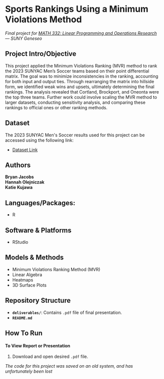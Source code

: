 # Sports Rankings Using a Minimum Violations Method
*Final project for [MATH 332: Linear Programming and Operations Research](https://bulletin.geneseo.edu/preview_course_nopop.php?catoid=16&coid=20422) — SUNY Geneseo*
  
  
## Project Intro/Objective
This project applied the Minimum Violations Ranking (MVR) method to rank the 2023 SUNYAC Men’s Soccer teams based on their point differential matrix. The goal was to minimize inconsistencies in the ranking, accounting for both input and output ties. Through rearranging the matrix into hillside form, we identified weak wins and upsets, ultimately determining the final rankings. The analysis revealed that Cortland, Brockport, and Oneonta were the top three teams. Further work could involve scaling the MVR method to larger datasets, conducting sensitivity analysis, and comparing these rankings to official ones or other ranking methods.
  
  
## Dataset
The 2023 SUNYAC Men's Soccer results used for this project can be accessed using the following link:
- [Dataset Link](https://www.sunyacsports.com/sports/msoc/2023-24/standings)
  
  
## Authors
**Bryan Jacobs**  
**Hannah Olejniczak**  
**Katie Kujawa**
  
  
## Languages/Packages:
* R
  
  
## Software & Platforms
* RStudio


## Models & Methods
* Minimum Violations Ranking Method (MVR)
* Linear Algebra
* Heatmaps
* 3D Surface Plots
  
  
## Repository Structure
- **`deliverables/`**: Contains `.pdf` file of final presentation.
- **`README.md`**
  
  
## How To Run
#### To View Report or Presentation
1. Download and open desired `.pdf` file.

*The code for this project was saved on an old system, and has unfortunately been lost*
